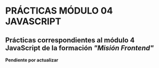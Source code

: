 # PRÁCTICAS MÓDULO 04 JAVASCRIPT

## Prácticas correspondientes al módulo  4 **JavaScript** de la formación *"Misión Frontend"*

**Pendiente por actualizar**